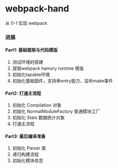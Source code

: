 # webpack-hand
从 0-1 实现 webpack

### 进展

#### Part1: 基础框架与代码模版

1. 测试环境的搭建
2. 提取webpack hamory runtime 模版
3. 初始化tapable环境
4. 初始化基础插件，支持单entry能力，监听make事件


#### Part2: 打通主流程

1. 初始化 Compilation 对象
2. 初始化 NormalModuleFactory 普通模块工厂
3. 初始化 Stats 数据统计对象
4. 打通主流程

#### Part3: 最后编译准备

1. 初始化 Parser 类
2. 递归构建流程
3. 初始化模块信息
